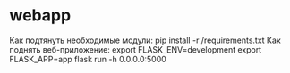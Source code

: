 # webapp
Как подтянуть необходимые модули:
  pip install -r /requirements.txt
Как поднять веб-приложение:
export FLASK_ENV=development
export FLASK_APP=app
flask run -h 0.0.0.0:5000
